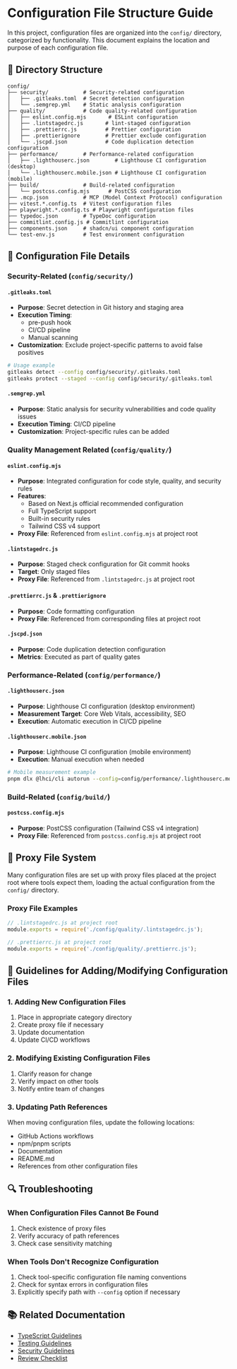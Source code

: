 # Configuration File Structure Guide

In this project, configuration files are organized into the `config/` directory, categorized by functionality. This document explains the location and purpose of each configuration file.

## 📁 Directory Structure

```
config/
├── security/           # Security-related configuration
│   ├── .gitleaks.toml  # Secret detection configuration
│   └── .semgrep.yml    # Static analysis configuration
├── quality/            # Code quality-related configuration
│   ├── eslint.config.mjs       # ESLint configuration
│   ├── .lintstagedrc.js       # lint-staged configuration
│   ├── .prettierrc.js         # Prettier configuration
│   ├── .prettierignore        # Prettier exclude configuration
│   └── .jscpd.json            # Code duplication detection configuration
├── performance/        # Performance-related configuration
│   ├── .lighthouserc.json        # Lighthouse CI configuration (desktop)
│   └── .lighthouserc.mobile.json # Lighthouse CI configuration (mobile)
├── build/              # Build-related configuration
│   └── postcss.config.mjs      # PostCSS configuration
├── .mcp.json           # MCP (Model Context Protocol) configuration
├── vitest.*.config.ts  # Vitest configuration files
├── playwright.*.config.ts # Playwright configuration files
├── typedoc.json        # TypeDoc configuration
├── commitlint.config.js # Commitlint configuration
├── components.json     # shadcn/ui component configuration
└── test-env.js         # Test environment configuration
```

## 🔧 Configuration File Details

### Security-Related (`config/security/`)

#### `.gitleaks.toml`

- **Purpose**: Secret detection in Git history and staging area
- **Execution Timing**:
  - pre-push hook
  - CI/CD pipeline
  - Manual scanning
- **Customization**: Exclude project-specific patterns to avoid false positives

```bash
# Usage example
gitleaks detect --config config/security/.gitleaks.toml
gitleaks protect --staged --config config/security/.gitleaks.toml
```

#### `.semgrep.yml`

- **Purpose**: Static analysis for security vulnerabilities and code quality issues
- **Execution Timing**: CI/CD pipeline
- **Customization**: Project-specific rules can be added

### Quality Management Related (`config/quality/`)

#### `eslint.config.mjs`

- **Purpose**: Integrated configuration for code style, quality, and security rules
- **Features**:
  - Based on Next.js official recommended configuration
  - Full TypeScript support
  - Built-in security rules
  - Tailwind CSS v4 support
- **Proxy File**: Referenced from `eslint.config.mjs` at project root

#### `.lintstagedrc.js`

- **Purpose**: Staged check configuration for Git commit hooks
- **Target**: Only staged files
- **Proxy File**: Referenced from `.lintstagedrc.js` at project root

#### `.prettierrc.js` & `.prettierignore`

- **Purpose**: Code formatting configuration
- **Proxy File**: Referenced from corresponding files at project root

#### `.jscpd.json`

- **Purpose**: Code duplication detection configuration
- **Metrics**: Executed as part of quality gates

### Performance-Related (`config/performance/`)

#### `.lighthouserc.json`

- **Purpose**: Lighthouse CI configuration (desktop environment)
- **Measurement Target**: Core Web Vitals, accessibility, SEO
- **Execution**: Automatic execution in CI/CD pipeline

#### `.lighthouserc.mobile.json`

- **Purpose**: Lighthouse CI configuration (mobile environment)
- **Execution**: Manual execution when needed

```bash
# Mobile measurement example
pnpm dlx @lhci/cli autorun --config=config/performance/.lighthouserc.mobile.json
```

### Build-Related (`config/build/`)

#### `postcss.config.mjs`

- **Purpose**: PostCSS configuration (Tailwind CSS v4 integration)
- **Proxy File**: Referenced from `postcss.config.mjs` at project root

## 🔄 Proxy File System

Many configuration files are set up with proxy files placed at the project root where tools expect them, loading the actual configuration from the `config/` directory.

### Proxy File Examples

```javascript
// .lintstagedrc.js at project root
module.exports = require('./config/quality/.lintstagedrc.js');
```

```javascript
// .prettierrc.js at project root
module.exports = require('./config/quality/.prettierrc.js');
```

## 📝 Guidelines for Adding/Modifying Configuration Files

### 1. Adding New Configuration Files

1. Place in appropriate category directory
2. Create proxy file if necessary
3. Update documentation
4. Update CI/CD workflows

### 2. Modifying Existing Configuration Files

1. Clarify reason for change
2. Verify impact on other tools
3. Notify entire team of changes

### 3. Updating Path References

When moving configuration files, update the following locations:

- GitHub Actions workflows
- npm/pnpm scripts
- Documentation
- README.md
- References from other configuration files

## 🔍 Troubleshooting

### When Configuration Files Cannot Be Found

1. Check existence of proxy files
2. Verify accuracy of path references
3. Check case sensitivity matching

### When Tools Don't Recognize Configuration

1. Check tool-specific configuration file naming conventions
2. Check for syntax errors in configuration files
3. Explicitly specify path with `--config` option if necessary

## 📚 Related Documentation

- [TypeScript Guidelines](../core/typescript-guidelines.en.md)
- [Testing Guidelines](../quality/testing-guidelines.en.md)
- [Security Guidelines](../security/security-guidelines.en.md)
- [Review Checklist](../quality/review-checklist.en.md)